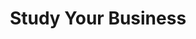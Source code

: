 ---
title: Study Your Business
link: https://www.instagram.com/p/BiE_LCcn0i3/
image: "/img/posts/study-your-business.jpg"
type: instagram
priority: "12"
---
